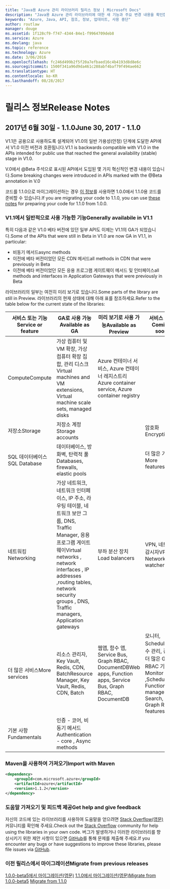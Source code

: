 ```yaml
---
title: "Java용 Azure 관리 라이브러리 릴리스 정보 | Microsoft Docs"
description: "Java용 Azure 관리 라이브러리에 대한 새 기능과 주요 변경 내용을 확인합니다."
keywords: "Azure, Java, API, 참조, 정보, 업데이트, 사용 중단"
author: routlaw
manager: douge
ms.assetid: 1f128cf9-f747-4344-84e1-f9964709deb8
ms.service: Azure
ms.devlang: java
ms.topic: reference
ms.technology: Azure
ms.date: 3/06/2016
ms.openlocfilehash: fc246d499b2f5f20a7efbaed16c4b4193d8d8e6c
ms.sourcegitcommit: 1500f341a96d9da461c288abf4baf79f494ae662
ms.translationtype: HT
ms.contentlocale: ko-KR
ms.lasthandoff: 08/28/2017
---
```

# <a name="release-notes"></a><span data-ttu-id="b12bb-104">릴리스 정보</span><span class="sxs-lookup"><span data-stu-id="b12bb-104">Release Notes</span></span> 

## <a name="june-30-2017---110"></a><span data-ttu-id="b12bb-105">2017년 6월 30일 - 1.1.0</span><span class="sxs-lookup"><span data-stu-id="b12bb-105">June 30, 2017 - 1.1.0</span></span> 

<span data-ttu-id="b12bb-106">V1.1은 공용으로 사용하도록 설계되어 V1.0의 일반 가용성(안정) 단계에 도달한 API에서 V1.0 이전 버전과 호환됩니다.</span><span class="sxs-lookup"><span data-stu-id="b12bb-106">V1.1 is backwards compatible with V1.0 in the APIs intended for public use that reached the general availability (stable) stage in V1.0.</span></span>

<span data-ttu-id="b12bb-107">V.0에서 @Beta 주석으로 표시된 API에서 도입된 몇 가지 혁신적인 변경 내용이 있습니다.</span><span class="sxs-lookup"><span data-stu-id="b12bb-107">Some breaking changes were introduced in APIs marked with the @Beta annotation in V.0</span></span>

<span data-ttu-id="b12bb-108">코드를 1.1.0으로 마이그레이션하는 경우 [이 정보](https://github.com/Azure/azure-sdk-for-java/blob/master/notes/prepare-for-1.1.0.md)를 사용하면 1.0.0에서 1.1.0용 코드를 준비할 수 있습니다.</span><span class="sxs-lookup"><span data-stu-id="b12bb-108">If you are migrating your code to 1.1.0, you can use [these notes](https://github.com/Azure/azure-sdk-for-java/blob/master/notes/prepare-for-1.1.0.md) for preparing your code for 1.1.0 from 1.0.0.</span></span>

### <a name="generally-availabile-in-v11"></a><span data-ttu-id="b12bb-109">V1.1에서 일반적으로 사용 가능한 기능</span><span class="sxs-lookup"><span data-stu-id="b12bb-109">Generally availabile in V1.1</span></span>

<span data-ttu-id="b12bb-110">특히 다음과 같은 V1.0 베타 버전에 있던 일부 API도 이제는 V1.1의 GA가 되었습니다.</span><span class="sxs-lookup"><span data-stu-id="b12bb-110">Some of the APIs that were still in Beta in V1.0 are now GA in V1.1, in particular:</span></span>

- <span data-ttu-id="b12bb-111">비동기 메서드</span><span class="sxs-lookup"><span data-stu-id="b12bb-111">async methods</span></span>
- <span data-ttu-id="b12bb-112">이전에 베타 버전이었던 모든 CDN 메서드</span><span class="sxs-lookup"><span data-stu-id="b12bb-112">all methods in CDN that were previously in Beta</span></span>
- <span data-ttu-id="b12bb-113">이전에 베타 버전이었던 모든 응용 프로그램 게이트웨이 메서드 및 인터페이스</span><span class="sxs-lookup"><span data-stu-id="b12bb-113">all methods and interfaces in Application Gateways that were previously in Beta</span></span>

 <span data-ttu-id="b12bb-114">라이브러리의 일부는 여전히 미리 보기로 있습니다.</span><span class="sxs-lookup"><span data-stu-id="b12bb-114">Some parts of the library are still in Preview.</span></span> <span data-ttu-id="b12bb-115">라이브러리의 현재 상태에 대해 아래 표를 참조하세요.</span><span class="sxs-lookup"><span data-stu-id="b12bb-115">Refer to the table below for the current state of the libraries:</span></span>

<span data-ttu-id="b12bb-116">서비스 또는 기능</span><span class="sxs-lookup"><span data-stu-id="b12bb-116">Service or feature</span></span> | <span data-ttu-id="b12bb-117">GA로 사용 가능</span><span class="sxs-lookup"><span data-stu-id="b12bb-117">Available as GA</span></span> | <span data-ttu-id="b12bb-118">미리 보기로 사용 가능</span><span class="sxs-lookup"><span data-stu-id="b12bb-118">Available as Preview</span></span>  | <span data-ttu-id="b12bb-119">서비스 예정</span><span class="sxs-lookup"><span data-stu-id="b12bb-119">Coming soon</span></span> |
---------|---------|---------|---------|
<span data-ttu-id="b12bb-120">Compute</span><span class="sxs-lookup"><span data-stu-id="b12bb-120">Compute</span></span>  | <span data-ttu-id="b12bb-121">가상 컴퓨터 및 VM 확장, 가상 컴퓨터 확장 집합, 관리 디스크</span><span class="sxs-lookup"><span data-stu-id="b12bb-121">Virtual machines and VM extensions, Virtual machine scale sets, managed disks</span></span>   | <span data-ttu-id="b12bb-122">Azure 컨테이너 서비스, Azure 컨테이너 레지스트리</span><span class="sxs-lookup"><span data-stu-id="b12bb-122">Azure container service, Azure container registry</span></span> |    |
<span data-ttu-id="b12bb-123">저장소</span><span class="sxs-lookup"><span data-stu-id="b12bb-123">Storage</span></span>   |  <span data-ttu-id="b12bb-124">저장소 계정</span><span class="sxs-lookup"><span data-stu-id="b12bb-124">Storage accounts</span></span>       |         |   <span data-ttu-id="b12bb-125">암호화</span><span class="sxs-lookup"><span data-stu-id="b12bb-125">Encryption</span></span>      |
<span data-ttu-id="b12bb-126">SQL 데이터베이스</span><span class="sxs-lookup"><span data-stu-id="b12bb-126">SQL Database</span></span>  | <span data-ttu-id="b12bb-127">데이터베이스, 방화벽, 탄력적 풀</span><span class="sxs-lookup"><span data-stu-id="b12bb-127">Databases, firewalls, elastic pools</span></span>        |         |   <span data-ttu-id="b12bb-128">더 많은 기능</span><span class="sxs-lookup"><span data-stu-id="b12bb-128">More features</span></span>      |
<span data-ttu-id="b12bb-129">네트워킹</span><span class="sxs-lookup"><span data-stu-id="b12bb-129">Networking</span></span>    |  <span data-ttu-id="b12bb-130">가상 네트워크, 네트워크 인터페이스, IP 주소, 라우팅 테이블, 네트워크 보안 그룹, DNS, Traffic Manager, 응용 프로그램 게이트웨이</span><span class="sxs-lookup"><span data-stu-id="b12bb-130">Virtual networks , network interfaces , IP addresses ,routing tables, network security groups , DNS, Traffic managers, Application gateways</span></span>  |    <span data-ttu-id="b12bb-131">부하 분산 장치</span><span class="sxs-lookup"><span data-stu-id="b12bb-131">Load balancers</span></span>     |   <span data-ttu-id="b12bb-132">VPN, 네트워크 감시자</span><span class="sxs-lookup"><span data-stu-id="b12bb-132">VPN, Network watchers</span></span>   |
<span data-ttu-id="b12bb-133">더 많은 서비스</span><span class="sxs-lookup"><span data-stu-id="b12bb-133">More services</span></span>    |  <span data-ttu-id="b12bb-134">리소스 관리자, Key Vault, Redis, CDN, Batch</span><span class="sxs-lookup"><span data-stu-id="b12bb-134">Resource Manager, Key Vault, Redis,  CDN, Batch</span></span>       |  <span data-ttu-id="b12bb-135">웹앱, 함수 앱, Service Bus, Graph RBAC, DocumentDB</span><span class="sxs-lookup"><span data-stu-id="b12bb-135">Web apps, Function apps, Service Bus, Graph RBAC, DocumentDB</span></span>   | <span data-ttu-id="b12bb-136">모니터, Scheduler, 함수 관리, 검색, 더 많은 Graph RBAC 기능</span><span class="sxs-lookup"><span data-stu-id="b12bb-136">Monitor ,Scheduler, Functions management, Search, more Graph RBAC features</span></span>        |
<span data-ttu-id="b12bb-137">기본 사항</span><span class="sxs-lookup"><span data-stu-id="b12bb-137">Fundamentals</span></span>     |   <span data-ttu-id="b12bb-138">인증 - 코어, 비동기 메서드</span><span class="sxs-lookup"><span data-stu-id="b12bb-138">Authentication - core , Async methods</span></span>       |      |         |

### <a name="import-with-maven"></a><span data-ttu-id="b12bb-139">Maven을 사용하여 가져오기</span><span class="sxs-lookup"><span data-stu-id="b12bb-139">Import with Maven</span></span>

```XML
<dependency>
    <groupId>com.microsoft.azure</groupId>
    <artifactId>azure</artifactId>
    <version>1.1.2</version>
</dependency>
```

### <a name="get-help-and-give-feedback"></a><span data-ttu-id="b12bb-140">도움말 가져오기 및 피드백 제공</span><span class="sxs-lookup"><span data-stu-id="b12bb-140">Get help and give feedback</span></span>

<span data-ttu-id="b12bb-141">자신의 코드에 있는 라이브러리를 사용하여 도움말을 얻으려면 [Stack Overflow(영문)](http://stackoverflow.com/questions/tagged/azure-java-sdk) 커뮤니티를 확인해 주세요.</span><span class="sxs-lookup"><span data-stu-id="b12bb-141">Check out the [Stack Overflow](http://stackoverflow.com/questions/tagged/azure-java-sdk) community for help using the libraries in your own code.</span></span> <span data-ttu-id="b12bb-142">버그가 발생하거나 이러한 라이브러리를 향상시키기 위한 제안 사항이 있으면 [GitHub](https://github.com/Azure/azure-sdk-for-java/issues)를 통해 문제를 제출해 주세요.</span><span class="sxs-lookup"><span data-stu-id="b12bb-142">If you encounter any bugs or have suggestions to improve these libraries, please file issues via [GitHub](https://github.com/Azure/azure-sdk-for-java/issues).</span></span>

### <a name="migrate-from-previous-releases"></a><span data-ttu-id="b12bb-143">이전 릴리스에서 마이그레이션</span><span class="sxs-lookup"><span data-stu-id="b12bb-143">Migrate from previous releases</span></span>

[<span data-ttu-id="b12bb-144">1.0.0-beta5에서 마이그레이션(영문)](https://github.com/Azure/azure-sdk-for-java/blob/master/notes/prepare-for-1.0.0.md) [1.1.0에서 마이그레이션(영문)</span><span class="sxs-lookup"><span data-stu-id="b12bb-144">Migrate from 1.0.0-beta5](https://github.com/Azure/azure-sdk-for-java/blob/master/notes/prepare-for-1.0.0.md)  [Migrate from 1.1.0</span></span>](https://github.com/Azure/azure-sdk-for-java/blob/master/notes/prepare-for-1.1.0.md)


